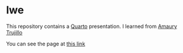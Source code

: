 # lwe
This repository contains a [Quarto](https://quarto.org/) presentation. I learned from 
[Amaury Trujillo](https://github.com/amauryt)


You can see the page at [this link](https://lbaitemple.github.io/lwe/)
